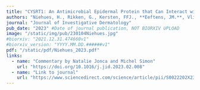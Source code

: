 ```yaml
---
title: "CYSRT1: An Antimicrobial Epidermal Protein that Can Interact with Late Cornified Envelope Proteins"
authors: "Niehues, H., Rikken, G., Kersten, FFJ., **Eeftens, JM.**, Vlijmen-Willems, IMMJ. van, Rodijk-Olthuis, D., Jansen, PAM., Hendriks, WJAJ., Ederveen, THA., Schalkwijk, J., Bogaard, EH. van den., Zeeuwen, PLJM."
journal: "Journal of Investigative Dermatology"
pub_date: "2023" #Date of journal publication, NOT BIORXIV UPLOAD
image: "/static/img/pub/230104Niehues.jpg"
#biorxiv: "2021.12.31.474660v1"
#biorxiv_version: "YYYY.MM.DD.######v1"
pdf: "/static/pdf/Niehues_2023.pdf"
links:
  - name: "Commentary by Natalie Jonca and Michel Simon"
    url: "https://doi.org/10.1016/j.jid.2023.02.008"
  - name: "Link to journal"
    url: "https://www.sciencedirect.com/science/article/pii/S0022202X23000854"
---
```

